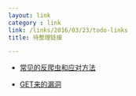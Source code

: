 ```yaml
---
layout: link
category : link
link: /links/2016/03/23/todo-links
title: 待整理链接

---
```


* [常见的反爬虫和应对方法](http://zhuanlan.zhihu.com/python-hacker/20520370)

* [GET来的漏洞](http://drops.wooyun.org/web/7112)
